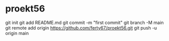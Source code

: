 # proekt56
git init
git add README.md
git commit -m "first commit"
git branch -M main
git remote add origin https://github.com/ferty67/proekt56.git
git push -u origin main
